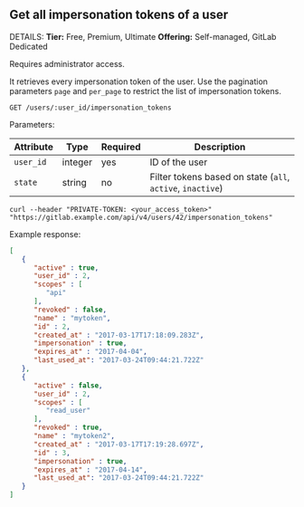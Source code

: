 ## Get all impersonation tokens of a user

DETAILS:
**Tier:** Free, Premium, Ultimate
**Offering:** Self-managed, GitLab Dedicated

Requires administrator access.

It retrieves every impersonation token of the user. Use the pagination
parameters `page` and `per_page` to restrict the list of impersonation tokens.

```plaintext
GET /users/:user_id/impersonation_tokens
```

Parameters:

| Attribute | Type    | Required | Description                                                |
| --------- | ------- | -------- | ---------------------------------------------------------- |
| `user_id` | integer | yes      | ID of the user                                         |
| `state`   | string  | no       | Filter tokens based on state (`all`, `active`, `inactive`) |

```shell
curl --header "PRIVATE-TOKEN: <your_access_token>" "https://gitlab.example.com/api/v4/users/42/impersonation_tokens"
```

Example response:

```json
[
   {
      "active" : true,
      "user_id" : 2,
      "scopes" : [
         "api"
      ],
      "revoked" : false,
      "name" : "mytoken",
      "id" : 2,
      "created_at" : "2017-03-17T17:18:09.283Z",
      "impersonation" : true,
      "expires_at" : "2017-04-04",
      "last_used_at": "2017-03-24T09:44:21.722Z"
   },
   {
      "active" : false,
      "user_id" : 2,
      "scopes" : [
         "read_user"
      ],
      "revoked" : true,
      "name" : "mytoken2",
      "created_at" : "2017-03-17T17:19:28.697Z",
      "id" : 3,
      "impersonation" : true,
      "expires_at" : "2017-04-14",
      "last_used_at": "2017-03-24T09:44:21.722Z"
   }
]
```

